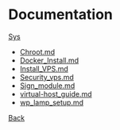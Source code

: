 # Documentation

[Sys](Systeme/README.md)

* [Chroot.md](Chroot.md)
* [Docker_Install.md](Docker_Install.md)
* [Install_VPS.md](Install_VPS.md)
* [Security_vps.md](Security_vps.md)
* [Sign_module.md](Sign_module.md)
* [virtual-host_guide.md](virtual-host_guide.md)
* [wp_lamp_setup.md](wp_lamp_setup.md)


[Back]

[Back]: ../README.md
